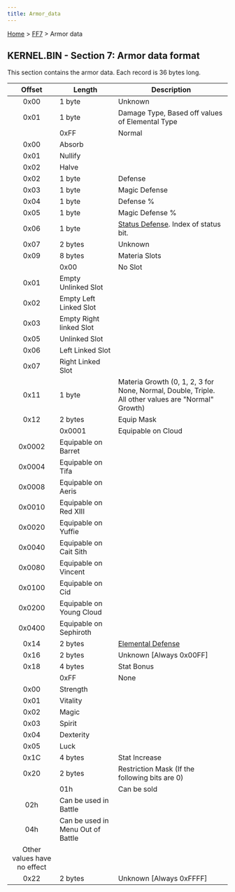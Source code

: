 ```yaml
---
title: Armor_data
---
```


[Home](../index.md) > [FF7](../FF7.md) > Armor data

## KERNEL.BIN - Section 7: Armor data format

This section contains the armor data. Each record is 36 bytes long.

|           Offset            | Length                            | Description                                                                                        |
|:---------------------------:|-----------------------------------|----------------------------------------------------------------------------------------------------|
|            0x00             | 1 byte                            | Unknown                                                                                            |
|            0x01             | 1 byte                            | Damage Type, Based off values of Elemental Type                                                    |
|                             | 0xFF                              | Normal                                                                                             |
|            0x00             | Absorb                            |                                                                                                    |
|            0x01             | Nullify                           |                                                                                                    |
|            0x02             | Halve                             |                                                                                                    |
|            0x02             | 1 byte                            | Defense                                                                                            |
|            0x03             | 1 byte                            | Magic Defense                                                                                      |
|            0x04             | 1 byte                            | Defense %                                                                                          |
|            0x05             | 1 byte                            | Magic Defense %                                                                                    |
|            0x06             | 1 byte                            | [Status Defense](Battle/Status_Effects.md). Index of status bit.                       |
|            0x07             | 2 bytes                           | Unknown                                                                                            |
|            0x09             | 8 bytes                           | Materia Slots                                                                                      |
|                             | 0x00                              | No Slot                                                                                            |
|            0x01             | Empty Unlinked Slot               |                                                                                                    |
|            0x02             | Empty Left Linked Slot            |                                                                                                    |
|            0x03             | Empty Right linked Slot           |                                                                                                    |
|            0x05             | Unlinked Slot                     |                                                                                                    |
|            0x06             | Left Linked Slot                  |                                                                                                    |
|            0x07             | Right Linked Slot                 |                                                                                                    |
|            0x11             | 1 byte                            | Materia Growth (0, 1, 2, 3 for None, Normal, Double, Triple. All other values are "Normal" Growth) |
|            0x12             | 2 bytes                           | Equip Mask                                                                                         |
|                             | 0x0001                            | Equipable on Cloud                                                                                 |
|           0x0002            | Equipable on Barret               |                                                                                                    |
|           0x0004            | Equipable on Tifa                 |                                                                                                    |
|           0x0008            | Equipable on Aeris                |                                                                                                    |
|           0x0010            | Equipable on Red XIII             |                                                                                                    |
|           0x0020            | Equipable on Yuffie               |                                                                                                    |
|           0x0040            | Equipable on Cait Sith            |                                                                                                    |
|           0x0080            | Equipable on Vincent              |                                                                                                    |
|           0x0100            | Equipable on Cid                  |                                                                                                    |
|           0x0200            | Equipable on Young Cloud          |                                                                                                    |
|           0x0400            | Equipable on Sephiroth            |                                                                                                    |
|            0x14             | 2 bytes                           | [Elemental Defense](Battle/Elemental_Data.md)                                          |
|            0x16             | 2 bytes                           | Unknown \[Always 0x00FF\]                                                                          |
|            0x18             | 4 bytes                           | Stat Bonus                                                                                         |
|                             | 0xFF                              | None                                                                                               |
|            0x00             | Strength                          |                                                                                                    |
|            0x01             | Vitality                          |                                                                                                    |
|            0x02             | Magic                             |                                                                                                    |
|            0x03             | Spirit                            |                                                                                                    |
|            0x04             | Dexterity                         |                                                                                                    |
|            0x05             | Luck                              |                                                                                                    |
|            0x1C             | 4 bytes                           | Stat Increase                                                                                      |
|            0x20             | 2 bytes                           | Restriction Mask (If the following bits are 0)                                                     |
|                             | 01h                               | Can be sold                                                                                        |
|             02h             | Can be used in Battle             |                                                                                                    |
|             04h             | Can be used in Menu Out of Battle |                                                                                                    |
| Other values have no effect |                                   |                                                                                                    |
|            0x22             | 2 bytes                           | Unknown \[Always 0xFFFF\]                                                                          |
